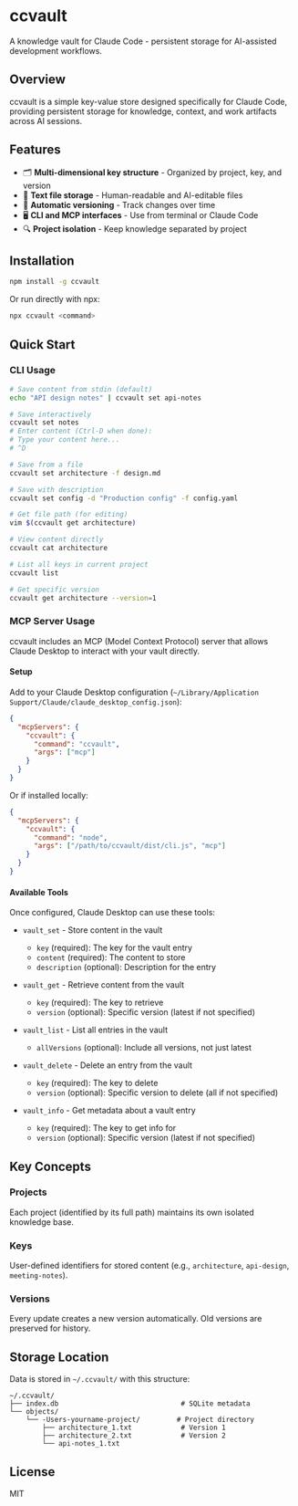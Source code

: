# ccvault

A knowledge vault for Claude Code - persistent storage for AI-assisted development workflows.

## Overview

ccvault is a simple key-value store designed specifically for Claude Code, providing persistent storage for knowledge, context, and work artifacts across AI sessions.

## Features

- 🗂️ **Multi-dimensional key structure** - Organized by project, key, and version
- 📝 **Text file storage** - Human-readable and AI-editable files
- 🔄 **Automatic versioning** - Track changes over time
- 🖥️ **CLI and MCP interfaces** - Use from terminal or Claude Code
- 🔍 **Project isolation** - Keep knowledge separated by project

## Installation

```bash
npm install -g ccvault
```

Or run directly with npx:

```bash
npx ccvault <command>
```

## Quick Start

### CLI Usage

```bash
# Save content from stdin (default)
echo "API design notes" | ccvault set api-notes

# Save interactively
ccvault set notes
# Enter content (Ctrl-D when done):
# Type your content here...
# ^D

# Save from a file
ccvault set architecture -f design.md

# Save with description
ccvault set config -d "Production config" -f config.yaml

# Get file path (for editing)
vim $(ccvault get architecture)

# View content directly
ccvault cat architecture

# List all keys in current project
ccvault list

# Get specific version
ccvault get architecture --version=1
```

### MCP Server Usage

ccvault includes an MCP (Model Context Protocol) server that allows Claude Desktop to interact with your vault directly.

#### Setup

Add to your Claude Desktop configuration (`~/Library/Application Support/Claude/claude_desktop_config.json`):

```json
{
  "mcpServers": {
    "ccvault": {
      "command": "ccvault",
      "args": ["mcp"]
    }
  }
}
```

Or if installed locally:

```json
{
  "mcpServers": {
    "ccvault": {
      "command": "node",
      "args": ["/path/to/ccvault/dist/cli.js", "mcp"]
    }
  }
}
```

#### Available Tools

Once configured, Claude Desktop can use these tools:

- `vault_set` - Store content in the vault
  - `key` (required): The key for the vault entry
  - `content` (required): The content to store
  - `description` (optional): Description for the entry

- `vault_get` - Retrieve content from the vault
  - `key` (required): The key to retrieve
  - `version` (optional): Specific version (latest if not specified)

- `vault_list` - List all entries in the vault
  - `allVersions` (optional): Include all versions, not just latest

- `vault_delete` - Delete an entry from the vault
  - `key` (required): The key to delete
  - `version` (optional): Specific version to delete (all if not specified)

- `vault_info` - Get metadata about a vault entry
  - `key` (required): The key to get info for
  - `version` (optional): Specific version (latest if not specified)

## Key Concepts

### Projects

Each project (identified by its full path) maintains its own isolated knowledge base.

### Keys

User-defined identifiers for stored content (e.g., `architecture`, `api-design`, `meeting-notes`).

### Versions

Every update creates a new version automatically. Old versions are preserved for history.

## Storage Location

Data is stored in `~/.ccvault/` with this structure:

```text
~/.ccvault/
├── index.db                              # SQLite metadata
└── objects/
    └── -Users-yourname-project/         # Project directory
        ├── architecture_1.txt            # Version 1
        ├── architecture_2.txt            # Version 2
        └── api-notes_1.txt
```

## License

MIT
